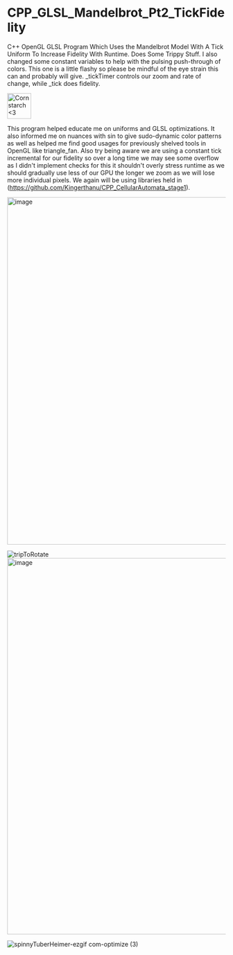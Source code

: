 # CPP_GLSL_Mandelbrot_Pt2_TickFidelity
C++ OpenGL GLSL Program Which Uses the Mandelbrot Model With A Tick Uniform To Increase Fidelity With Runtime. Does Some Trippy Stuff. I also 
changed some constant variables to help with the pulsing push-through of colors. This one is a little flashy so please
be mindful of the eye strain this can and probably will give. _tickTimer controls our zoom and rate of change, while _tick does
fidelity. 

<img src="https://github.com/Kingerthanu/CPP_GLSL_Mandelbrot_Pt2_TickFidelity/assets/76754592/c854a82c-0a2b-41a9-8b3f-ae17b70548dc" alt="Cornstarch <3" width="55" height="59">

This program helped educate me on uniforms and GLSL optimizations. It also informed me on nuances with sin to give sudo-dynamic color patterns
as well as helped me find good usages for previously shelved tools in OpenGL like triangle_fan.
Also try being aware we are using a constant tick incremental for our fidelity so over a long time we may see some overflow as I didn't implement checks for this
it shouldn't overly stress runtime as we should gradually use less of our GPU the longer we zoom as we will lose more individual pixels.
We again will be using libraries held in (https://github.com/Kingerthanu/CPP_CellularAutomata_stage1).

<img width="802" alt="image" src="https://github.com/Kingerthanu/CPP_GLSL_Mandelbrot_Pt2_TickFidelity/assets/76754592/3caa73f5-4712-4f1e-a48f-891cabed6b5e">

![tripToRotate](https://github.com/Kingerthanu/CPP_GLSL_Mandelbrot_Pt2_TickFidelity/assets/76754592/3c08a0df-2f95-4248-9bfb-e5fd2c903fb1)
<img width="869" alt="image" src="https://github.com/Kingerthanu/CPP_GLSL_Mandelbrot_Pt2_TickFidelity/assets/76754592/765f912a-b866-47c3-917c-ceaa2fe1f2f4">

![spinnyTuberHeimer-ezgif com-optimize (3)](https://github.com/Kingerthanu/CPP_GLSL_Mandelbrot_Pt2_TickFidelity/assets/76754592/79a2f3b4-4dc3-4f1c-8c6f-ced4daf6f90c)
